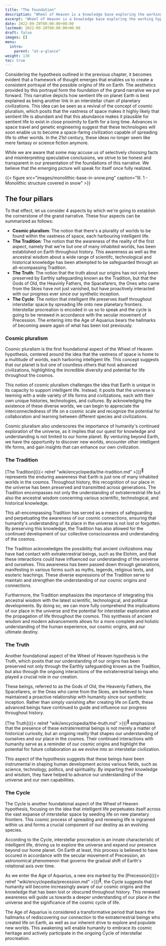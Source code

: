 ```yaml
---
title: "The Foundation"
description: "Wheel of Heaven is a knowledge base exploring the working hypothesis that life on Earth was intelligently designed by an extraterrestrial civilization, the so-called Elohim."
excerpt: "Wheel of Heaven is a knowledge base exploring the working hypothesis that life on Earth was intelligently designed by an extraterrestrial civilization, the so-called Elohim."
date: 2022-09-20T00:00:00+00:00
lastmod: 2022-09-20T00:00:00+00:00
draft: false
images: []
menu:
  intro:
    parent: "at-a-glance"
weight: 130
toc: true
---
```


Considering the hypothesis outlined in the previous chapter, it becomes evident that a framework of thought emerges that enables us to create a consistent portrayal of the possible origins of life on Earth. The aesthetics provided by this portrayal form the foundation of the grand narrative we put forward. This narrative depicts how sentient life on planet Earth is best explained as being another link in an interstellar chain of planetary civilizations. This idea can be seen as a revival of the concept of cosmic pluralism, which posits that the vastness of space makes it highly likely that sentient life is abundant and that this abundance makes it plausible for sentient life to exist in close proximity to Earth for a long time. Advances in space travel and genetic engineering suggest that these technologies will soon enable us to become a space-faring civilization capable of spreading life to other worlds. In the 21st century, these ideas no longer seem like mere fantasy or science fiction anymore.

While we are aware that some may accuse us of selectively choosing facts and misinterpreting speculative conclusions, we strive to be honest and transparent in our presentation of the foundations of this narrative. We believe that the emerging picture will speak for itself once fully realized.

{{< figure src="images/monolithic-base-in-snow.png" caption="Ill. 1 - Monolithic structure covered in snow" >}}

## The four pillars

To that effect, let us consider 4 aspects by which we're going to establish the cornerstone of the grand narrative. These four aspects can be summarized as follows:

- **Cosmic pluralism**: The notion that there's a plurality of worlds to be found within the vastness of space, each harbouring intelligent life.
- **The Tradition**: The notion that the awareness of the reality of the first aspect, namely that we're but one of many inhabited worlds, has been established on Earth throughout history. This awareness as well as the ancestral wisdom about a wide range of scientifc, technological and historical knowledge has been attempted to be safeguarded through an all-ecompassing Tradition.
- **The Truth**: The notion that the truth about our origins has not only been preserved by Earthly safeguarding known as the Tradition, but that the Gods of Old, the Heavinly Fathers, the Spacefarers, the Ones who came from the Skies have not just vanished, but have proactively interacted with our progress ever since our synthetic inception.
- **The Cycle**: The notion that intelligent life preserves itself throughout interstellar space by spreading life onto new planetary frontiers. Interstellar procreation is encoded in us so to speak and the cycle is going to be renewed in accordance with the secular movement of Precession. The entering into the Age of Aquarius bears the hallmarks of becoming aware again of what has been lost previously.

### Cosmic pluralism

Cosmic pluralism is the first foundational aspect of the Wheel of Heaven hypothesis, centered around the idea that the vastness of space is home to a multitude of worlds, each harboring intelligent life. This concept suggests that our planet is but one of countless others that host advanced civilizations, highlighting the incredible diversity and potential for life throughout the cosmos.

This notion of cosmic pluralism challenges the idea that Earth is unique in its capacity to support intelligent life. Instead, it posits that the universe is teeming with a wide variety of life forms and civilizations, each with their own unique histories, technologies, and cultures. By acknowledging the existence of these diverse worlds, we can begin to appreciate the interconnectedness of life on a cosmic scale and recognize the potential for collaboration and learning between different species and civilizations.

Cosmic pluralism also underscores the importance of humanity's continued exploration of the universe, as it implies that our quest for knowledge and understanding is not limited to our home planet. By venturing beyond Earth, we have the opportunity to discover new worlds, encounter other intelligent life forms, and gain insights that can enhance our own civilization.

### The Tradition

[The Tradition]({{< relref "wiki/encyclopedia/the-tradition.md" >}})<sup>🔗</sup> represents the enduring awareness that Earth is just one of many inhabited worlds in the cosmos. Throughout history, this recognition of our place in the universe has been preserved and transmitted across generations. The Tradition encompasses not only the understanding of extraterrestrial life but also the ancestral wisdom concerning various scientific, technological, and historical knowledge.

This all-encompassing Tradition has served as a means of safeguarding and perpetuating the awareness of our cosmic connections, ensuring that humanity's understanding of its place in the universe is not lost or forgotten. By preserving this knowledge, the Tradition has also allowed for the continued development of our collective consciousness and understanding of the cosmos.

The Tradition acknowledges the possibility that ancient civilizations may have had contact with extraterrestrial beings, such as the Elohim, and that these interactions could have influenced our understanding of the universe and ourselves. This awareness has been passed down through generations, manifesting in various forms such as myths, legends, religious texts, and esoteric teachings. These diverse expressions of the Tradition serve to maintain and strengthen the understanding of our cosmic origins and connections.

Furthermore, the Tradition emphasizes the importance of integrating this ancestral wisdom with the latest scientific, technological, and political developments. By doing so, we can more fully comprehend the implications of our place in the universe and the potential for interstellar exploration and the propagation of life throughout the cosmos. This synthesis of ancient wisdom and modern advancements allows for a more complete and holistic understanding of the human experience, our cosmic origins, and our ultimate destiny.

### The Truth

Another foundational aspect of the Wheel of Heaven hypothesis is the Truth, which posits that our understanding of our origins has been preserved not only through the Earthly safeguarding known as the Tradition, but also through the ongoing interactions of the extraterrestrial beings who played a crucial role in our creation.

These beings, referred to as the Gods of Old, the Heavenly Fathers, the Spacefarers, or the Ones who came from the Skies, are believed to have maintained a proactive relationship with humanity since our synthetic inception. Rather than simply vanishing after creating life on Earth, these advanced beings have continued to guide and influence our progress throughout history.

[The Truth]({{< relref "wiki/encyclopedia/the-truth.md" >}})<sup>🔗</sup> emphasizes that the presence of these extraterrestrial beings is not merely a matter of historical curiosity, but an ongoing reality that shapes our understanding of ourselves and our place in the cosmos. Their continued interactions with humanity serve as a reminder of our cosmic origins and highlight the potential for future collaboration as we evolve into an interstellar civilization.

This aspect of the hypothesis suggests that these beings have been instrumental in shaping human development across various fields, such as science, technology, politics, and spirituality. By imparting their knowledge and wisdom, they have helped to advance our understanding of the universe and our own capabilities.

### The Cycle

The Cycle is another foundational aspect of the Wheel of Heaven hypothesis, focusing on the idea that intelligent life perpetuates itself across the vast expanse of interstellar space by seeding life on new planetary frontiers. This cosmic process of spreading and renewing life is ingrained within us and forms a crucial component of our destiny as an evolving species.

According to the Cycle, interstellar procreation is an innate characteristic of intelligent life, driving us to explore the universe and expand our presence beyond our home planet. On Earth at least, this process is believed to have occured in accordance with the secular movement of Precession, an astronomical phenomenon that governs the gradual shift of Earth's rotational axis over time.

As we enter the Age of Aquarius, a new era marked by the [Precession]({{< relref "wiki/encyclopedia/precession.md"  >}})<sup>🔗</sup>, the Cycle suggests that humanity will become increasingly aware of our cosmic origins and the knowledge that has been lost or obscured throughout history. This renewed awareness will guide us towards a deeper understanding of our place in the universe and the significance of the cosmic cycle of life.

The Age of Aquarius is considered a transformative period that bears the hallmarks of rediscovering our connection to the extraterrestrial beings who created life on Earth, as well as our inherent drive to explore and populate new worlds. This awakening will enable humanity to embrace its cosmic heritage and actively participate in the ongoing Cycle of interstellar procreation.
